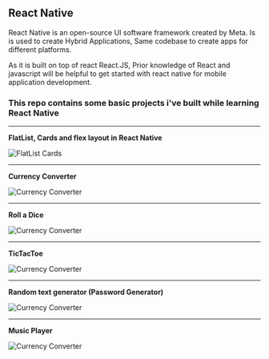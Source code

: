 ## React Native
React Native is an open-source UI software framework created by Meta. Is is used to create Hybrid Applications, Same codebase to create apps for different platforms. 

As it is built on top of react React.JS, Prior knowledge of React and javascript will be helpful to get started with react native for mobile application development.

### This repo contains some basic projects i've built while learning React Native

 <hr>

 **FlatList, Cards and flex layout in React Native**

  ![FlatList Cards](https://raw.githubusercontent.com/Sanket-Gawande/React_Native/main/screenshots/FlatlistCard.png)
 <hr>

**Currency Converter**

![Currency Converter](https://raw.githubusercontent.com/Sanket-Gawande/React_Native/main/screenshots/CurrencyConverter.png)
 <hr>

**Roll a Dice**

  ![Currency Converter](https://raw.githubusercontent.com/Sanket-Gawande/React_Native/main/screenshots/RollADice.png)
 <hr>

**TicTacToe**

![Currency Converter](https://raw.githubusercontent.com/Sanket-Gawande/React_Native/main/screenshots/TicTacToe.png)
 <hr>

**Random text generator (Password Generator)**

![Currency Converter](https://raw.githubusercontent.com/Sanket-Gawande/React_Native/main/screenshots/PasswordGenerator.png)

 <hr>

**Music Player**

![Currency Converter](https://raw.githubusercontent.com/Sanket-Gawande/React_Native/main/screenshots/MusicPlayer.png)